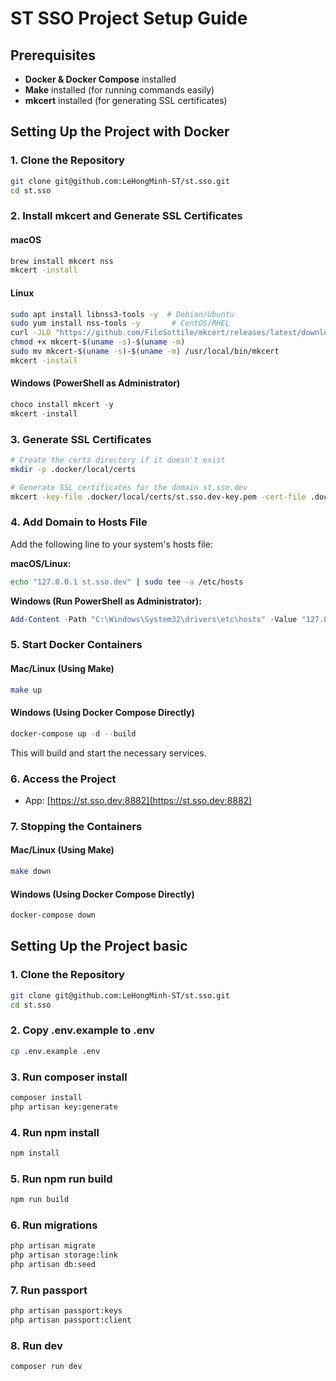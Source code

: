 
# ST SSO Project Setup Guide

## Prerequisites

- **Docker & Docker Compose** installed
- **Make** installed (for running commands easily)
- **mkcert** installed (for generating SSL certificates)

## Setting Up the Project with Docker

### 1. Clone the Repository
```sh
git clone git@github.com:LeHongMinh-ST/st.sso.git
cd st.sso
```

### 2. Install mkcert and Generate SSL Certificates

#### macOS
```sh
brew install mkcert nss
mkcert -install
```

#### Linux
```sh
sudo apt install libnss3-tools -y  # Debian/Ubuntu
sudo yum install nss-tools -y       # CentOS/RHEL
curl -JLO "https://github.com/FiloSottile/mkcert/releases/latest/download/mkcert-$(uname -s)-$(uname -m)"
chmod +x mkcert-$(uname -s)-$(uname -m)
sudo mv mkcert-$(uname -s)-$(uname -m) /usr/local/bin/mkcert
mkcert -install
```

#### Windows (PowerShell as Administrator)
```powershell
choco install mkcert -y
mkcert -install
```

### 3. Generate SSL Certificates
```sh
# Create the certs directory if it doesn't exist
mkdir -p .docker/local/certs

# Generate SSL certificates for the domain st.sso.dev
mkcert -key-file .docker/local/certs/st.sso.dev-key.pem -cert-file .docker/local/certs/st.sso.dev.pem st.sso.dev localhost 127.0.0.1 ::1
```

### 4. Add Domain to Hosts File
Add the following line to your system's hosts file:

**macOS/Linux:**
```sh
echo "127.0.0.1 st.sso.dev" | sudo tee -a /etc/hosts
```

**Windows (Run PowerShell as Administrator):**
```powershell
Add-Content -Path "C:\Windows\System32\drivers\etc\hosts" -Value "127.0.0.1 st.sso.dev"
```

### 5. Start Docker Containers

#### Mac/Linux (Using Make)
```sh
make up
```

#### Windows (Using Docker Compose Directly)
```powershell
docker-compose up -d --build
```
This will build and start the necessary services.

### 6. Access the Project
- App: [https://st.sso.dev:8882](https://st.sso.dev:8882)

### 7. Stopping the Containers

#### Mac/Linux (Using Make)
```sh
make down
```

#### Windows (Using Docker Compose Directly)
```powershell
docker-compose down

```

## Setting Up the Project basic

### 1. Clone the Repository
```sh
git clone git@github.com:LeHongMinh-ST/st.sso.git
cd st.sso
```
### 2. Copy .env.example to .env
```sh
cp .env.example .env
```
### 3. Run composer install
```sh
composer install
php artisan key:generate
```
### 4. Run npm install
```sh
npm install
```
### 5. Run npm run build
```sh
npm run build
```

### 6. Run migrations
```sh
php artisan migrate
php artisan storage:link
php artisan db:seed
```

### 7. Run passport
```sh
php artisan passport:keys
php artisan passport:client
```

### 8. Run dev
```sh
composer run dev  
```

